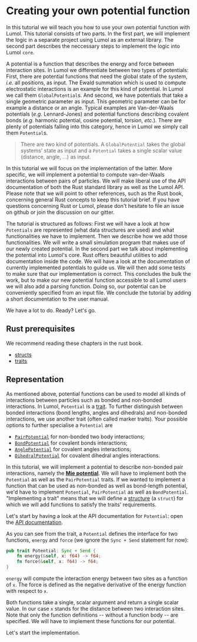 # Creating your own potential function

In this tutorial we will teach you how to use your own potential function with Lumol.
This tutorial consists of two parts.
In the first part, we will implement the logic in a separate project using Lumol as an external library.
The second part describes the neccessary steps to implement the logic into Lumol `core`.

A potential is a function that describes the energy and force between interaction sites.
In Lumol we differentiate between two types of potentials: First, there are potential functions that need the global state of the system, *i.e.* all positions, as input. The Ewald summation which is used to compute electrostatic interactions is an example for this kind of potential.
In Lumol we call them `GlobalPotential`s.
And second, we have potentials that take a single geometric parameter as input.
This geometric parameter can be for example a distance or an angle.
Typical examples are Van-der-Waals potentials (*e.g.* Lennard-Jones) and potential functions describing covalent bonds (*e.g.* harmonic potential, cosine potential, torsion, *etc.*).
There are plenty of potentials falling into this category, hence in Lumol we simply call them `Potential`s.

> There are two kind of potentials. A `GlobalPotential` takes the global systems' state as input
and a `Potential` takes a single scalar value (distance, angle, ...) as input.

In this tutorial we will focus on the implementation of the latter.
More specific, we will implement a potential to compute van-der-Waals interactions between pairs of particles.
We will make liberal use of the API documentation of both the Rust standard library as well as the Lumol API.
Please note that we will point to other references, such as the Rust book, concerning general Rust concepts to keep this tutorial brief.
If you have questions concerning Rust or Lumol, please don't hesitate to file an issue on github or join the discussion on our gitter.

The tutorial is structured as follows: First we will have a look at how `Potentials` are represented (what data structures are used) and what functionalities we have to implement. Then we describe how we add those functionalities. We will write a small simulation program that makes use of our newly created potential.
In the second part we talk about implementing the potential into Lumol's core.
Rust offers beautiful utilities to add documentation inside the code. We will have a look at the documentation of currently implemented potentials to guide us. We will then add some tests to make sure that our implementation is correct. This concludes the bulk the work, but to make our new potential function accessible to all Lumol users we will also add a parsing function. Doing so, our potential can be conveniently specified from an input file. We conclude the tutorial by adding a short documentation to the user manual.

We have a lot to do. Ready? Let's go.

## Rust prerequisites

We recommend reading these chapters in the rust book.

- [structs](https://doc.rust-lang.org/book/second-edition/ch05-00-structs.html)
- [traits](https://doc.rust-lang.org/book/second-edition/ch10-02-traits.html)

## Representation

As mentioned above, potential functions can be used to model all kinds of interactions between particles such as bonded and non-bonded interactions. In Lumol, `Potential` is a [trait](https://doc.rust-lang.org/book/second-edition/ch10-02-traits.html). To further distinguish between bonded interactions (bond lengths, angles and dihedrals) and non-bonded interactions, we use another trait (often called marker traits). Your possible options to further specialise a `Potential` are

- [`PairPotential`](http://lumol.org/lumol/latest/lumol/energy/trait.PairPotential.html) for non-bonded two body interactions;
- [`BondPotential`](http://lumol.org/lumol/latest/lumol/energy/trait.BondPotential.html) for covalent bonds interactions;
- [`AnglePotential`](http://lumol.org/lumol/latest/lumol/energy/trait.AnglePotential.html) for covalent angles interactions;
- [`DihedralPotential`](http://lumol.org/lumol/latest/lumol/energy/trait.DihedralPotential.html) for covalent dihedral angles interactions.

In this tutorial, we will implement a potential to describe non-bonded pair interactions, namely the [**Mie potential**](http://www.sklogwiki.org/SklogWiki/index.php/Mie_potential). We will have to implement both the `Potential` as well as the `PairPotential` traits. If we wanted to implement a function that can be used as non-bonded as well as bond-length potential, we'd have to implement `Potential`, `PairPotential` as well as `BondPotential`. "Implementing a trait" means that we will define a [structure](https://doc.rust-lang.org/book/second-edition/ch05-00-structs.html) (a `struct`) for which we will add functions to satisfy the traits' requirements.

Let's start by having a look at the API documentation for `Potential`: open the [API documentation](http://lumol.org/lumol/latest/lumol/energy/trait.Potential.html).

As you can see from the trait, a `Potential` defines the interface for two functions, `energy` and `force` (we ignore the `Sync + Send` statement for now):

```rust
pub trait Potential: Sync + Send {
    fn energy(&self, x: f64) -> f64;
    fn force(&self, x: f64) -> f64;
}
```

`energy` will compute the interaction energy between two sites as a function of `x`. The force is defined as the negative derivative of the energy function with respect to `x`.

Both functions take a single, scalar argument and return a single scalar value. In our case `x` stands for the distance between two interaction sites. Note that only the function definitions -- without a function body -- are specified. We will have to implement these functions for our potential.

Let's start the implementation.
